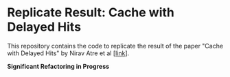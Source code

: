 

# Replicate Result: Cache with Delayed Hits

This repository contains the code to replicate the result of the paper "Cache with Delayed Hits" by Nirav Atre et al \[[link](https://dl.acm.org/doi/10.1145/3387514.3405883)\].

**Significant Refactoring in Progress**

<!-- ## Replicate LRU-MAD latency on Network Trace

1. Download the pcap network traces from CAIDA: <https://data.caida.org/datasets/passive-2019/equinix-nyc/>. You need to request access.

2. Preprocess the pcap files to `events` file by running

```sh
cargo run --release --bin proj-preprocess -- traces 
    -p <paths_to_pcap_file> 
    -p <additional_path>
    ... 
    -i <path_to_the_first_pcap_file_used_in_experiment>
    --output processed.events
```

### Example
Suppose we want to process `1.pcap`, `2.pcap`, and `3.pcap` files. We can run either run in one command to get a single `processed.events` file:
```sh
cargo run --release --bin proj-preprocess -- traces 
    -p 1.pcap 
    -p 2.pcap 
    -p 3.pcap 
    -i 1.pcap
    --output processed.events
```

or, we can run multiple commands to get multiple `processed.events` files, and simulation can take all of them in order
```sh
cargo run --release --bin proj-preprocess -- traces -p 1.pcap -i 1.pcap --output processed-1.events
cargo run --release --bin proj-preprocess -- traces -p 2.pcap -i 1.pcap --output processed-2.events
cargo run --release --bin proj-preprocess -- traces -p 3.pcap -i 1.pcap --output processed-3.events
```

**Why I need to provide `-i` flag?**

We use `u64` to store the nanosecond timestamp. `u64` is not big enough to store the nanoseconds from the beginning of the year 1970. Instead, we store the nanoseconds from the beginning of the pcap file, which is more than enough. If you provide multiple pcap files, we need to know the starting time of the first pcap file to calculate the timestamp correctly.

3. Run simulation to compare the latency of LRU-MAD with LRU, using the following command

```sh
cargo run --bin proj-experiments --release -- network-trace -p processed.events -k <number-of-caches> -c <cache-capacity> -l <latency>
```

- `number-of-caches` is the parameter `K` for K-way set associative cache.
- `cache-capacity` is the parameter `C` for the cache capacity.
- `latency` is the parameter `L` for the latency of a cache miss, in nanoseconds.

That is, we have `K` caches where each object is distributed to a cache based on the hash of the object. Each cache has a capacity of `C` objects. 

If you have **multiple** `processed.events` files, you can run the following command:

```sh
cargo run --bin proj-experiments --release -- network-trace -p processed-1.events
                                                            -p processed-2.events
                                                            -p processed-3.events
                                                            -k <number-of-caches> -c <cache-capacity> -l <latency>
```

Parallel execution on different latencies are supported. You can run the following command to run the simulation on different latencies. Be mindful of memory usage.

```sh
cargo run --bin proj-experiments --release -- network-trace -p processed-1.events
                                                            -p processed-2.events
                                                            -p processed-3.events
                                                            -k <number-of-caches> -c <cache-capacity> 
                                                            -l <latency-experiment-1>
                                                            -l <latency-experiment-2>
                                                            ...
```

You can get more information about the parameters by running

```sh
cargo run --bin proj-experiments --release -- network-trace --help 
```

You might need to estimate cache capacity using the maximum number of active objects. You can use the following command to get the maximum number of active objects.

```sh
cargo run --bin proj-experiments --release -- network-trace-analysis -p processed-1.events
                                                                     -p processed-2.events
                                                                     ...
```

## Replicate LRU-MAD latency on Storage trace

1. Download the MSN storage file server from <http://iotta.snia.org/traces/block-io/158?n=10&page=2>

2. Preprocess the csv files to `events` file by running

```sh
cargo run --bin proj-preprocess --release -- storage-traces -p data/MSNStorageCFS/Traces/CFS.2008-03-10.01-06.trace.csv.csv -o data/storage-events/MSNFS.meta.events
```

3. Run simulation to compare the latency of LRU-MAD with LRU, using the following command

```sh
cargo run --bin proj-experiments --release -- storage-trace -p data/storage-events/MSNFS.meta.events -k <number-of-caches> -c <cache-capacity> -l <latency-in-microsecond>
```

To analyze the storage trace, you can run the following command

```sh
cargo run --bin proj-experiments --release storage-trace-analysis -p <path-to-storage-trace>
``` -->
